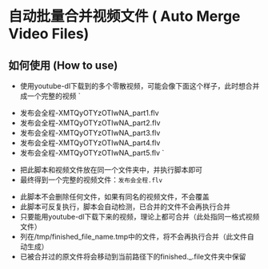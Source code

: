 # 自动批量合并视频文件 ( Auto Merge Video Files)

## 如何使用 (How to use)
- 使用youtube-dl下载到的多个零散视频，可能会像下面这个样子，此时想合并成一个完整的视频
`
* 发布会全程-XMTQyOTYzOTIwNA_part1.flv
* 发布会全程-XMTQyOTYzOTIwNA_part2.flv
* 发布会全程-XMTQyOTYzOTIwNA_part3.flv
* 发布会全程-XMTQyOTYzOTIwNA_part4.flv
* 发布会全程-XMTQyOTYzOTIwNA_part5.flv
`
- 把此脚本和视频文件放在同一个文件夹中，并执行脚本即可
- 最终得到一个完整的视频文件：`发布会全程.flv`


* 此脚本不会删除任何文件，如果有同名的视频文件，不会覆盖
* 此脚本可反复执行，脚本会自动检测，已合并的文件不会再执行合并
* 只要能用youtube-dl下载下来的视频，理论上都可合并（此处指同一格式视频文件）
* 列在/tmp/finished_file_name.tmp中的文件，将不会再执行合并（此文件自动生成）
* 已被合并过的原文件将会移动到当前路径下的finished._.file文件夹中保留
